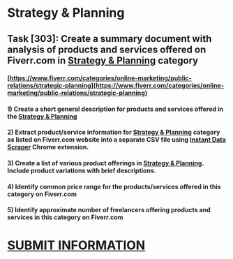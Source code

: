 # Strategy & Planning
## Task [303]: Create a summary document with analysis of products and services offered on Fiverr.com in [Strategy & Planning](https://www.fiverr.com/categories/online-marketing/public-relations/strategic-planning) category
#### [https://www.fiverr.com/categories/online-marketing/public-relations/strategic-planning](https://www.fiverr.com/categories/online-marketing/public-relations/strategic-planning)
#### 1) Create a short general description for products and services offered in the [Strategy & Planning](https://www.fiverr.com/categories/online-marketing/public-relations/strategic-planning)
#### 2) Extract product/service information for [Strategy & Planning](https://www.fiverr.com/categories/online-marketing/public-relations/strategic-planning) category as listed on Fiverr.com website into a separate CSV file using [Instant Data Scraper](https://chrome.google.com/webstore/detail/instant-data-scraper/ofaokhiedipichpaobibbnahnkdoiiah) Chrome extension.
#### 3) Create a list of various product offerings in [Strategy & Planning](https://www.fiverr.com/categories/online-marketing/public-relations/strategic-planning). Include product variations with brief descriptions.
#### 4) Identify common price range for the products/services offered in this category on Fiverr.com
#### 5) Identify approximate number of freelancers offering products and services in this category on Fiverr.com

# [SUBMIT INFORMATION](https://forms.office.com/r/8AEKjkLxKG)
